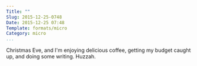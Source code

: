 ```yaml
---
Title: ""
Slug: 2015-12-25-0748
Date: 2015-12-25 07:48
Template: formats/micro
Category: micro
...
```



Christmas Eve, and I'm enjoying delicious coffee, getting my budget caught up,
and doing some writing. Huzzah.
